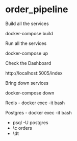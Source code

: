 # order_pipeline

Build all the services

docker-compose build


Run all the services

docker-compose up


Check the Dashboard

http://localhost:5005/index


Bring down services

docker-compose down

Redis - docker exec -it <redis> bash

Postgres - docker exec -it <redis> bash
  - psql -U postgres
  - \c orders
  - \dt
